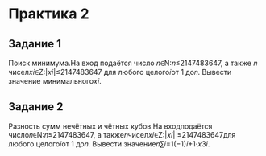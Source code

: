 # Практика 2

## Задание 1

Поиск минимума.На вход подаётся число 𝑛∈N:𝑛≤2147483647, а также 𝑛 чисел𝑥𝑖∈Z:|𝑥𝑖|≤2147483647 для любого целого𝑖от 1 до𝑛. Вывести значение минимального𝑥𝑖.

##  Задание 2

Разность сумм нечётных и чётных кубов.На входподаётся число𝑛∈N:𝑛≤2147483647, а также𝑛чисел𝑥𝑖∈Z:|𝑥𝑖| ≤2147483647для любого целого𝑖от 1 до𝑛. Вывести значение𝑛∑︁𝑖=1(−1)𝑖+1·𝑥3𝑖.
